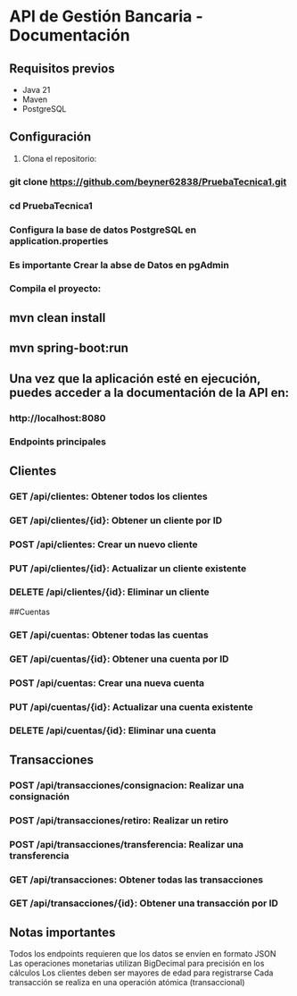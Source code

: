 # API de Gestión Bancaria - Documentación

## Requisitos previos
- Java 21
- Maven
- PostgreSQL

## Configuración
1. Clona el repositorio:

### git clone https://github.com/beyner62838/PruebaTecnica1.git
### cd PruebaTecnica1
### Configura la base de datos PostgreSQL en application.properties
### Es importante Crear la abse de Datos en pgAdmin 
### Compila el proyecto:
## mvn clean install
## mvn spring-boot:run
## Una vez que la aplicación esté en ejecución, puedes acceder a la documentación de la API en:

### http://localhost:8080 

### Endpoints principales
## Clientes
### GET /api/clientes: Obtener todos los clientes
### GET /api/clientes/{id}: Obtener un cliente por ID
### POST /api/clientes: Crear un nuevo cliente
### PUT /api/clientes/{id}: Actualizar un cliente existente
### DELETE /api/clientes/{id}: Eliminar un cliente
##Cuentas
### GET /api/cuentas: Obtener todas las cuentas
### GET /api/cuentas/{id}: Obtener una cuenta por ID
### POST /api/cuentas: Crear una nueva cuenta
### PUT /api/cuentas/{id}: Actualizar una cuenta existente
### DELETE /api/cuentas/{id}: Eliminar una cuenta
## Transacciones
### POST /api/transacciones/consignacion: Realizar una consignación
### POST /api/transacciones/retiro: Realizar un retiro
### POST /api/transacciones/transferencia: Realizar una transferencia
### GET /api/transacciones: Obtener todas las transacciones
### GET /api/transacciones/{id}: Obtener una transacción por ID
## Notas importantes
Todos los endpoints requieren que los datos se envíen en formato JSON
Las operaciones monetarias utilizan BigDecimal para precisión en los cálculos
Los clientes deben ser mayores de edad para registrarse
Cada transacción se realiza en una operación atómica (transaccional)
